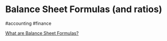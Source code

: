 # Balance Sheet Formulas (and ratios)

#accounting #finance 

[What are Balance Sheet Formulas?](https://www.thebalance.com/formulas-and-calculations-for-analyzing-a-balance-sheet-357277)
